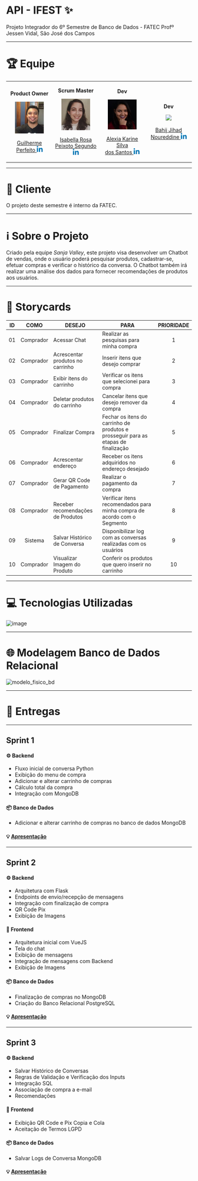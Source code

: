 # API - IFEST :sparkles:
Projeto Integrador do 6º Semestre de Banco de Dados - FATEC Profº Jessen Vidal, São José dos Campos

<hr/>

# :trophy: Equipe

<center>
  <table align="center">
    <tr>
      <td align="center" width="20%">
          <p><b>Product Owner</b></p>
          <p><img src="https://github.com/EquipeFatec/api-5/blob/main/images/Time/Guilherme.jpg" width="70%"/></p>
          <p><a href="https://github.com/guitambau">Guilherme <br/> Perfeito </a>
          <a href="https://www.linkedin.com/in/guilherme-perfeito-a76729168/"><img src="https://github.com/EquipeFatec/api/blob/main/images/linkedin.png"/></a></p>
        </td>
      <td align="center" width="20%">
          <p><b>Scrum Master</b></p>
          <p><img src="https://github.com/EquipeFatec/api-5/blob/main/images/Time/Isabella.jpg" width="70%"/></p>
          <p><a href="https://github.com/isarps">Isabella Rosa <br/> Peixoto Segundo </a>
          <a href="https://www.linkedin.com/in/isabellarps/"><img src="https://github.com/EquipeFatec/api/blob/main/images/linkedin.png"/></a></p>
      </td>
      <td align="center" width="20%">
          <p><b>Dev</b></p>
          <p><img src="https://github.com/EquipeFatec/api-5/blob/main/images/Time/Alexia.jpg" width="70%"/></p>
          <p><a href="https://github.com/alexiakarine">Alexia Karine Silva <br/> dos Santos </a>
          <a href="https://www.linkedin.com/in/alexia-karine-silva-5b0a79116/"><img src="https://github.com/EquipeFatec/api/blob/main/images/linkedin.png"/></a></p>
        </td>
        <td align="center" width="20%">
          <p><b>Dev</b></p>
          <p><img src="https://user-images.githubusercontent.com/49652498/230221682-2c33f364-94f8-409c-9713-a7dffca5b80d.png" width="70%"/></p>
          <p><a href="https://github.com/BahijNoureddine">Bahij Jihad<br/> Noureddine </a>
          <a href="https://www.linkedin.com/in/bahij-noureddine-941b681b7/"><img src="https://github.com/EquipeFatec/api/blob/main/images/linkedin.png"/></a></p>
        </td>
    </tr>
  </table>
 </center>
<hr/>

# :office: Cliente
O projeto deste semestre é interno da FATEC. <br/>

<hr/>

# :information_source: Sobre o Projeto
Criado pela equipe _Sanja Valley_, este projeto visa desenvolver um Chatbot de vendas, onde o usuário poderá pesquisar produtos, cadastrar-se, efetuar compras e verificar o histórico da conversa. O Chatbot também irá realizar uma análise dos dados para fornecer recomendações de produtos aos usuários. <br/>

<hr/>

# :dart: Storycards
| ID |	  COMO   | DESEJO                           |	PARA                                                                               | PRIORIDADE |
| -- | :-------: | -------------------------------- | ---------------------------------------------------------------------------------- | :--------: |
| 01 | Comprador | Acessar Chat                     | Realizar as pesquisas para minha compra                                            |     1      |
| 02 | Comprador | Acrescentar produtos no carrinho |	Inserir itens que desejo comprar                                                   |     2      |
| 03 | Comprador | Exibir itens do carrinho         |	Verificar os itens que selecionei para compra                                      |   	 3      |
| 04 | Comprador | Deletar produtos do carrinho     |	Cancelar itens que desejo remover da compra	                                       |     4      |
| 05 | Comprador | Finalizar Compra                 | Fechar os itens do carrinho de produtos e prosseguir para as etapas de finalização |     5      |
| 06 | Comprador | Acrescentar endereço             | Receber os itens adquiridos no endereço desejado                                   |     6      |
| 07 | Comprador | Gerar QR Code de Pagamento       | Realizar o pagamento da compra                                                     |     7      |
| 08 | Comprador | Receber recomendações de Produtos|	Verificar itens recomendados para minha compra de acordo com o Segmento            |     8      |
| 09 | Sistema   | Salvar Histórico de Conversa     | Disponibilizar log com as conversas realizadas com os usuários                     |     9      |
| 10 | Comprador | Visualizar Imagem do Produto     | Conferir os produtos que quero inserir no carrinho                                 |     10     |

<hr/>

# :computer: Tecnologias Utilizadas
![image](https://user-images.githubusercontent.com/49652498/233513323-bca84a4a-aa89-4b6e-98a1-be8ce02ed1ed.png)<br/>

<hr/>

# :globe_with_meridians: Modelagem Banco de Dados Relacional
![modelo_fisico_bd](https://user-images.githubusercontent.com/49652498/233511898-286293e5-6235-4068-81dd-8f2e48615608.jpeg)<br/>

<hr/>

# :open_file_folder: Entregas

<hr/>

## Sprint 1
#### :gear:	Backend
- Fluxo inicial de conversa Python
- Exibição do menu de compra
- Adicionar e alterar carrinho de compras
- Cálculo total da compra
- Integração com MongoDB
#### :package: Banco de Dados
- Adicionar e alterar carrinho de compras no banco de dados MongoDB
#### :bulb: <a href="https://github.com/Sanja-Valley/ChatterBotIfest/blob/main/Apresenta%C3%A7%C3%B5es/Sprint-1.pdf">Apresentação</a>

<hr/>

## Sprint 2
#### :gear:	Backend
- Arquitetura com Flask
- Endpoints de envio/recepção de mensagens
- Integração com finalização de compra
- QR Code Pix
- Exibição de Imagens
#### :iphone:	Frontend
- Arquitetura inicial com VueJS
- Tela do chat
- Exibição de mensagens
- Integração de mensagens com Backend
- Exibição de Imagens
#### :package: Banco de Dados
- Finalização de compras no MongoDB
- Criação do Banco Relacional PostgreSQL
#### :bulb: <a href="https://github.com/Sanja-Valley/ChatterBotIfest/blob/main/Apresenta%C3%A7%C3%B5es/Sprint-2.pdf">Apresentação</a>

<hr/>

## Sprint 3
#### :gear:	Backend
- Salvar Histórico de Conversas
- Regras de Validação e Verificação dos Inputs
- Integração SQL
- Associação de compra a e-mail
- Recomendações
#### :iphone:	Frontend
- Exibição QR Code e Pix Copia e Cola
- Aceitação de Termos LGPD
#### :package: Banco de Dados
- Salvar Logs de Conversa MongoDB
#### :bulb: <a href="https://github.com/Sanja-Valley/ChatterBotIfest/blob/main/Apresenta%C3%A7%C3%B5es/Sprint-3.pdf">Apresentação</a>
